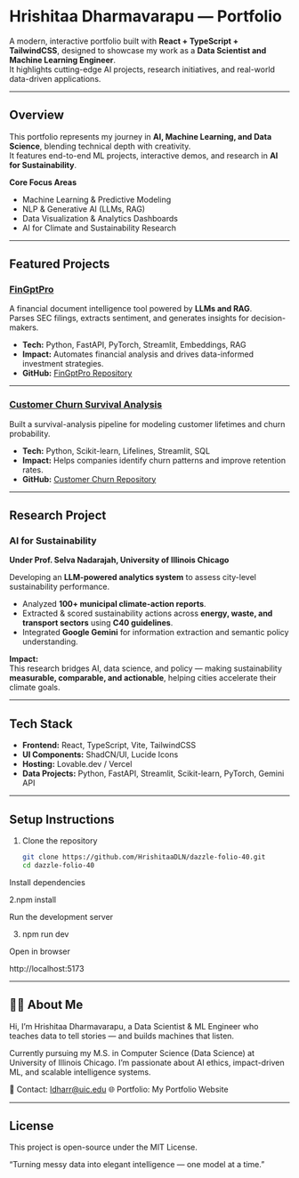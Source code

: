 #  Hrishitaa Dharmavarapu — Portfolio

A modern, interactive portfolio built with **React + TypeScript + TailwindCSS**, designed to showcase my work as a **Data Scientist and Machine Learning Engineer**.  
It highlights cutting-edge AI projects, research initiatives, and real-world data-driven applications.

---

##  Overview

This portfolio represents my journey in **AI, Machine Learning, and Data Science**, blending technical depth with creativity.  
It features end-to-end ML projects, interactive demos, and research in **AI for Sustainability**.

 **Core Focus Areas**
- Machine Learning & Predictive Modeling  
- NLP & Generative AI (LLMs, RAG)  
- Data Visualization & Analytics Dashboards  
- AI for Climate and Sustainability Research  

---

##  Featured Projects

###  [FinGptPro](https://fingptpro-ldhar.streamlit.app/)
A financial document intelligence tool powered by **LLMs and RAG**.  
Parses SEC filings, extracts sentiment, and generates insights for decision-makers.

- **Tech:** Python, FastAPI, PyTorch, Streamlit, Embeddings, RAG  
- **Impact:** Automates financial analysis and drives data-informed investment strategies.  
- **GitHub:** [FinGptPro Repository](https://github.com/HrishitaaDLN/FinGptPro)

---

###  [Customer Churn Survival Analysis](https://customer-churn-survival-analysis-ldhar.streamlit.app/)
Built a survival-analysis pipeline for modeling customer lifetimes and churn probability.

- **Tech:** Python, Scikit-learn, Lifelines, Streamlit, SQL  
- **Impact:** Helps companies identify churn patterns and improve retention rates.  
- **GitHub:** [Customer Churn Repository](https://github.com/HrishitaaDLN/Customer-Churn-Survival-Analysis)

---

##  Research Project

###  AI for Sustainability
**Under Prof. Selva Nadarajah, University of Illinois Chicago**

Developing an **LLM-powered analytics system** to assess city-level sustainability performance.

- Analyzed **100+ municipal climate-action reports**.  
- Extracted & scored sustainability actions across **energy, waste, and transport sectors** using **C40 guidelines**.  
- Integrated **Google Gemini** for information extraction and semantic policy understanding.  

**Impact:**  
This research bridges AI, data science, and policy — making sustainability **measurable, comparable, and actionable**, helping cities accelerate their climate goals.

---

##  Tech Stack

- **Frontend:** React, TypeScript, Vite, TailwindCSS  
- **UI Components:** ShadCN/UI, Lucide Icons  
- **Hosting:** Lovable.dev / Vercel  
- **Data Projects:** Python, FastAPI, Streamlit, Scikit-learn, PyTorch, Gemini API  

---

##  Setup Instructions

1. Clone the repository  
   ```bash
   git clone https://github.com/HrishitaaDLN/dazzle-folio-40.git
   cd dazzle-folio-40
Install dependencies

2.npm install

Run the development server

3. npm run dev
   
Open in browser

http://localhost:5173

-----------------------------------

## 🧑‍💻 About Me
Hi, I’m Hrishitaa Dharmavarapu,
a Data Scientist & ML Engineer who teaches data to tell stories — and builds machines that listen.

Currently pursuing my M.S. in Computer Science (Data Science) at University of Illinois Chicago.
I’m passionate about AI ethics, impact-driven ML, and scalable intelligence systems.

📧 Contact: ldharr@uic.edu
🌐 Portfolio: My Portfolio Website

----------------------------------

## License
This project is open-source under the MIT License.

“Turning messy data into elegant intelligence — one model at a time.”
